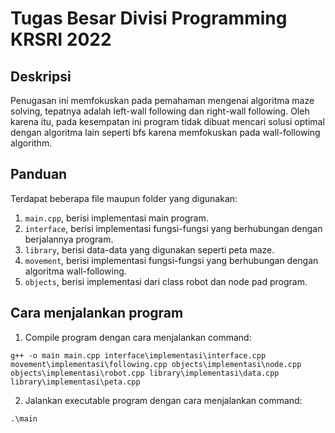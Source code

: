 # Tugas Besar Divisi Programming KRSRI 2022

## Deskripsi
Penugasan ini memfokuskan pada pemahaman mengenai algoritma maze solving, tepatnya adalah left-wall following dan right-wall following. Oleh karena itu, pada kesempatan ini program tidak dibuat mencari solusi optimal dengan algoritma lain seperti bfs karena memfokuskan pada wall-following algorithm.

## Panduan
Terdapat beberapa file maupun folder yang digunakan:
1. `main.cpp`, berisi implementasi main program.
2. `interface`, berisi implementasi fungsi-fungsi yang berhubungan dengan berjalannya program.
3. `library`, berisi data-data yang digunakan seperti peta maze.
4. `movement`, berisi implementasi fungsi-fungsi yang berhubungan dengan algoritma wall-following.
5. `objects`, berisi implementasi dari class robot dan node pad program.

## Cara menjalankan program
1. Compile program dengan cara menjalankan command:
```
g++ -o main main.cpp interface\implementasi\interface.cpp movement\implementasi\following.cpp objects\implementasi\node.cpp objects\implementasi\robot.cpp library\implementasi\data.cpp library\implementasi\peta.cpp
```
2. Jalankan executable program dengan cara menjalankan command:
```
.\main
```